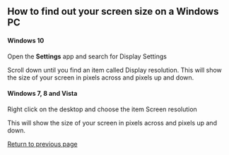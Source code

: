 ## How to find out your screen size on a Windows PC

#### Windows 10
Open the **Settings** app and search for Display Settings

Scroll down until you find an item called Display resolution. This will show the size of your screen in pixels across and pixels up and down.


#### Windows 7, 8 and Vista
Right click on the desktop and choose the item Screen resolution

This will show the size of your screen in pixels across and pixels up and down.

[Return to previous page](README.md)